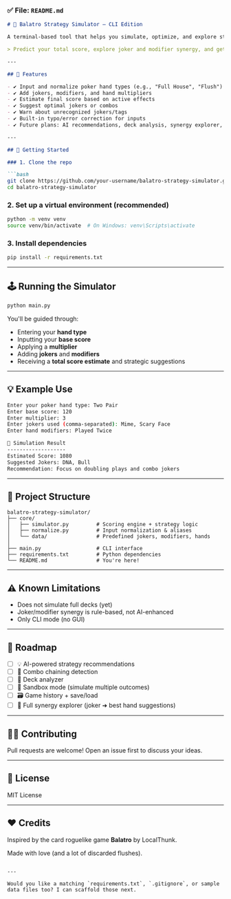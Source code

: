 
### ✅ File: `README.md`

````markdown
# 🎴 Balatro Strategy Simulator — CLI Edition

A terminal-based tool that helps you simulate, optimize, and explore strategies in the game **Balatro**.

> Predict your total score, explore joker and modifier synergy, and get intelligent recommendations on your best moves.

---

## 🧠 Features

- ✔️ Input and normalize poker hand types (e.g., "Full House", "Flush")
- ✔️ Add jokers, modifiers, and hand multipliers
- ✔️ Estimate final score based on active effects
- ✔️ Suggest optimal jokers or combos
- ✔️ Warn about unrecognized jokers/tags
- ✔️ Built-in typo/error correction for inputs
- ✔️ Future plans: AI recommendations, deck analysis, synergy explorer, game history

---

## 🚀 Getting Started

### 1. Clone the repo

```bash
git clone https://github.com/your-username/balatro-strategy-simulator.git
cd balatro-strategy-simulator
````

### 2. Set up a virtual environment (recommended)

```bash
python -m venv venv
source venv/bin/activate  # On Windows: venv\Scripts\activate
```

### 3. Install dependencies

```bash
pip install -r requirements.txt
```

---

## 🕹️ Running the Simulator

```bash
python main.py
```

You'll be guided through:

* Entering your **hand type**
* Inputting your **base score**
* Applying a **multiplier**
* Adding **jokers** and **modifiers**
* Receiving a **total score estimate** and strategic suggestions

---

## 💡 Example Use

```bash
Enter your poker hand type: Two Pair
Enter base score: 120
Enter multiplier: 3
Enter jokers used (comma-separated): Mime, Scary Face
Enter hand modifiers: Played Twice

🧮 Simulation Result
-------------------
Estimated Score: 1080
Suggested Jokers: DNA, Bull
Recommendation: Focus on doubling plays and combo jokers
```

---

## 📁 Project Structure

```
balatro-strategy-simulator/
├── core/
│   ├── simulator.py         # Scoring engine + strategy logic
│   ├── normalize.py         # Input normalization & aliases
│   └── data/                # Predefined jokers, modifiers, hands
│
├── main.py                  # CLI interface
├── requirements.txt         # Python dependencies
└── README.md                # You're here!
```

---

## ⚠️ Known Limitations

* Does not simulate full decks (yet)
* Joker/modifier synergy is rule-based, not AI-enhanced
* Only CLI mode (no GUI)

---

## 🔮 Roadmap

* [ ] 💡 AI-powered strategy recommendations
* [ ] 🔁 Combo chaining detection
* [ ] 🧠 Deck analyzer
* [ ] 🧪 Sandbox mode (simulate multiple outcomes)
* [ ] 🗃️ Game history + save/load
* [ ] 🎯 Full synergy explorer (joker ➜ best hand suggestions)

---

## 👨‍💻 Contributing

Pull requests are welcome! Open an issue first to discuss your ideas.

---

## 📝 License

MIT License

---

## ❤️ Credits

Inspired by the card roguelike game **Balatro** by LocalThunk.

Made with love (and a lot of discarded flushes).

```

---

Would you like a matching `requirements.txt`, `.gitignore`, or sample data files too? I can scaffold those next.
```
